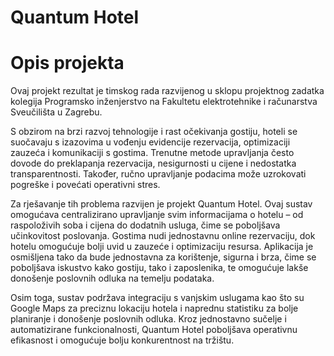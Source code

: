 # Quantum Hotel
# Opis projekta
Ovaj projekt rezultat je timskog rada razvijenog u sklopu projektnog zadatka kolegija Programsko inženjerstvo na Fakultetu elektrotehnike i računarstva Sveučilišta u Zagrebu.

S obzirom na brzi razvoj tehnologije i rast očekivanja gostiju, hoteli se suočavaju s izazovima u vođenju evidencije rezervacija, optimizaciji zauzeća i komunikaciji s gostima. Trenutne metode upravljanja često dovode do preklapanja rezervacija, nesigurnosti u cijene i nedostatka transparentnosti. Također, ručno upravljanje podacima može uzrokovati pogreške i povećati operativni stres.

Za rješavanje tih problema razvijen je projekt Quantum Hotel. Ovaj sustav omogućava centralizirano upravljanje svim informacijama o hotelu – od raspoloživih soba i cijena do dodatnih usluga, čime se poboljšava učinkovitost poslovanja. Gostima nudi jednostavnu online rezervaciju, dok hotelu omogućuje bolji uvid u zauzeće i optimizaciju resursa. Aplikacija je osmišljena tako da bude jednostavna za korištenje, sigurna i brza, čime se poboljšava iskustvo kako gostiju, tako i zaposlenika, te omogućuje lakše donošenje poslovnih odluka na temelju podataka.

Osim toga, sustav podržava integraciju s vanjskim uslugama kao što su Google Maps za preciznu lokaciju hotela i naprednu statistiku za bolje planiranje i donošenje poslovnih odluka. Kroz jednostavno sučelje i automatizirane funkcionalnosti, Quantum Hotel poboljšava operativnu efikasnost i omogućuje bolju konkurentnost na tržištu.
